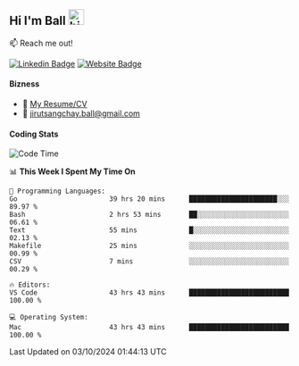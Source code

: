 ## Hi I'm Ball <img src="https://user-images.githubusercontent.com/1303154/88677602-1635ba80-d120-11ea-84d8-d263ba5fc3c0.gif" width="28px" height="28px" alt="hi">
 
:mailbox: Reach me out!

[![Linkedin Badge](https://img.shields.io/badge/-Jirut-0e76a8?style=flat&labelColor=0e76a8&logo=linkedin&logoColor=white)](https://www.linkedin.com/in/jirut-sangchay-338370251)
[![Website Badge](https://img.shields.io/badge/Website-184aa8?logo=website&logoColor=)](https://resume-jirut.web.app)

<!-- TODO: Add last video link -->
#### Bizness
- :paperclip: [My Resume/CV](https://github.com/Jirut01/Jirut01/blob/main/resume_jirut.pdf)
- :email: jirutsangchay.ball@gmail.com

#### Coding Stats


<!--START_SECTION:waka-->
![Code Time](http://img.shields.io/badge/Code%20Time-1%2C598%20hrs%206%20mins-blue)

📊 **This Week I Spent My Time On** 

```text
💬 Programming Languages: 
Go                       39 hrs 20 mins      ██████████████████████░░░   89.97 % 
Bash                     2 hrs 53 mins       ██░░░░░░░░░░░░░░░░░░░░░░░   06.61 % 
Text                     55 mins             █░░░░░░░░░░░░░░░░░░░░░░░░   02.13 % 
Makefile                 25 mins             ░░░░░░░░░░░░░░░░░░░░░░░░░   00.99 % 
CSV                      7 mins              ░░░░░░░░░░░░░░░░░░░░░░░░░   00.29 % 

🔥 Editors: 
VS Code                  43 hrs 43 mins      █████████████████████████   100.00 % 

💻 Operating System: 
Mac                      43 hrs 43 mins      █████████████████████████   100.00 % 
```


 Last Updated on 03/10/2024 01:44:13 UTC
<!--END_SECTION:waka-->
